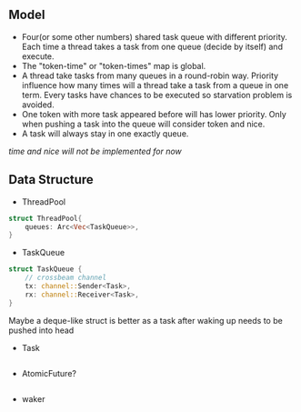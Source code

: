 ## Model
- Four(or some other numbers) shared task queue with different priority.
Each time a thread takes a task from one queue (decide by itself) and execute.
- The "token-time" or "token-times" map is global.
- A thread take tasks from many queues in a round-robin way. Priority influence
how many times will a thread take a task from a queue in one term. Every tasks
have chances to be executed so starvation problem is avoided.
- One token with more task appeared before will has lower priority. Only when
pushing a task into the queue will consider token and nice.
- A task will always stay in one exactly queue.

*time and nice will not be implemented for now*

## Data Structure
- ThreadPool
```rust
struct ThreadPool{
    queues: Arc<Vec<TaskQueue>>,
}
```

- TaskQueue
```rust
struct TaskQueue {
    // crossbeam channel
    tx: channel::Sender<Task>,
    rx: channel::Receiver<Task>,
}
```
Maybe a deque-like struct is better as a task after waking up needs to be pushed
into head

- Task
```rust
```

- AtomicFuture?
```rust
```

- waker
```rust
```